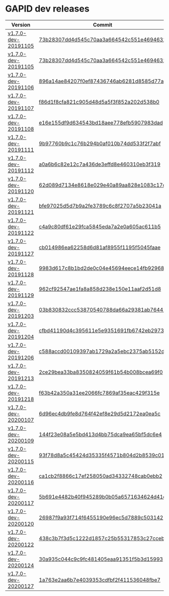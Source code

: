# GAPID dev releases

| Version | Commit |
|---------|--------|
| [v1.7.0-dev-20191105](https://github.com/google/gapid-dev-releases/releases/tag/v1.7.0-dev-20191105) | [73b28307dd4d545c70aa3a664542c551e4694632](https://github.com/google/gapid/commit/73b28307dd4d545c70aa3a664542c551e4694632) |
| [v1.7.0-dev-20191105](https://github.com/google/gapid-dev-releases/releases/tag/v1.7.0-dev-20191105) | [73b28307dd4d545c70aa3a664542c551e4694632](https://github.com/google/gapid/commit/73b28307dd4d545c70aa3a664542c551e4694632) |
| [v1.7.0-dev-20191106](https://github.com/google/gapid-dev-releases/releases/tag/v1.7.0-dev-20191106) | [896a14ae84207f0ef87436746ab6281d8585d77a](https://github.com/google/gapid/commit/896a14ae84207f0ef87436746ab6281d8585d77a) |
| [v1.7.0-dev-20191107](https://github.com/google/gapid-dev-releases/releases/tag/v1.7.0-dev-20191107) | [f86d1f8cfa821c905d48d5a5f3f852a202d538b0](https://github.com/google/gapid/commit/f86d1f8cfa821c905d48d5a5f3f852a202d538b0) |
| [v1.7.0-dev-20191108](https://github.com/google/gapid-dev-releases/releases/tag/v1.7.0-dev-20191108) | [e16e155df9d634543bd18aee778efb5907983dad](https://github.com/google/gapid/commit/e16e155df9d634543bd18aee778efb5907983dad) |
| [v1.7.0-dev-20191111](https://github.com/google/gapid-dev-releases/releases/tag/v1.7.0-dev-20191111) | [9b97760b9c1c76b294b0af010b74dd533f2f7abf](https://github.com/google/gapid/commit/9b97760b9c1c76b294b0af010b74dd533f2f7abf) |
| [v1.7.0-dev-20191112](https://github.com/google/gapid-dev-releases/releases/tag/v1.7.0-dev-20191112) | [a0a6b6c82e12c7a436de3effd8e460310eb3f319](https://github.com/google/gapid/commit/a0a6b6c82e12c7a436de3effd8e460310eb3f319) |
| [v1.7.0-dev-20191120](https://github.com/google/gapid-dev-releases/releases/tag/v1.7.0-dev-20191120) | [62d089d7134e8618e029e40a89aa828e1083c17c](https://github.com/google/gapid/commit/62d089d7134e8618e029e40a89aa828e1083c17c) |
| [v1.7.0-dev-20191121](https://github.com/google/gapid-dev-releases/releases/tag/v1.7.0-dev-20191121) | [bfe97025d5d7b9a2fe3789c6c8f2707a5b23041a](https://github.com/google/gapid/commit/bfe97025d5d7b9a2fe3789c6c8f2707a5b23041a) |
| [v1.7.0-dev-20191122](https://github.com/google/gapid-dev-releases/releases/tag/v1.7.0-dev-20191122) | [c4a9c80df61e29fca5845eda7a2e0a605ac611b5](https://github.com/google/gapid/commit/c4a9c80df61e29fca5845eda7a2e0a605ac611b5) |
| [v1.7.0-dev-20191127](https://github.com/google/gapid-dev-releases/releases/tag/v1.7.0-dev-20191127) | [cb014986ea62258d6d81af8955f1195f5045faae](https://github.com/google/gapid/commit/cb014986ea62258d6d81af8955f1195f5045faae) |
| [v1.7.0-dev-20191128](https://github.com/google/gapid-dev-releases/releases/tag/v1.7.0-dev-20191128) | [9983d617c8b1bd2de0c04e45694eece14fb92968](https://github.com/google/gapid/commit/9983d617c8b1bd2de0c04e45694eece14fb92968) |
| [v1.7.0-dev-20191129](https://github.com/google/gapid-dev-releases/releases/tag/v1.7.0-dev-20191129) | [962cf92547ae1fa8a858d238e150e11aaf2d51d8](https://github.com/google/gapid/commit/962cf92547ae1fa8a858d238e150e11aaf2d51d8) |
| [v1.7.0-dev-20191203](https://github.com/google/gapid-dev-releases/releases/tag/v1.7.0-dev-20191203) | [03b830832ccc53870540788da66a29381ab76441](https://github.com/google/gapid/commit/03b830832ccc53870540788da66a29381ab76441) |
| [v1.7.0-dev-20191204](https://github.com/google/gapid-dev-releases/releases/tag/v1.7.0-dev-20191204) | [cfbd41190d4c395611e5e9351691fb6742eb2973](https://github.com/google/gapid/commit/cfbd41190d4c395611e5e9351691fb6742eb2973) |
| [v1.7.0-dev-20191206](https://github.com/google/gapid-dev-releases/releases/tag/v1.7.0-dev-20191206) | [c588accd00109397ab1729a2a5ebc2375ab5152d](https://github.com/google/gapid/commit/c588accd00109397ab1729a2a5ebc2375ab5152d) |
| [v1.7.0-dev-20191213](https://github.com/google/gapid-dev-releases/releases/tag/v1.7.0-dev-20191213) | [2ce29bea33ba8350824059f61b54b008bcea69f0](https://github.com/google/gapid/commit/2ce29bea33ba8350824059f61b54b008bcea69f0) |
| [v1.7.0-dev-20191218](https://github.com/google/gapid-dev-releases/releases/tag/v1.7.0-dev-20191218) | [f63b42a350a31ee2066fc7869af35eac429f315e](https://github.com/google/gapid/commit/f63b42a350a31ee2066fc7869af35eac429f315e) |
| [v1.7.0-dev-20200107](https://github.com/google/gapid-dev-releases/releases/tag/v1.7.0-dev-20200107) | [6d96ec4db9fe8d764f42ef8e29d5d2172ea0ea5c](https://github.com/google/gapid/commit/6d96ec4db9fe8d764f42ef8e29d5d2172ea0ea5c) |
| [v1.7.0-dev-20200109](https://github.com/google/gapid-dev-releases/releases/tag/v1.7.0-dev-20200109) | [144f23e08a5e5bd413d4bb75dca9ea65bf5dc6e4](https://github.com/google/gapid/commit/144f23e08a5e5bd413d4bb75dca9ea65bf5dc6e4) |
| [v1.7.0-dev-20200115](https://github.com/google/gapid-dev-releases/releases/tag/v1.7.0-dev-20200115) | [93f78d8a5c45424d35335f4571b804d2b8539c01](https://github.com/google/gapid/commit/93f78d8a5c45424d35335f4571b804d2b8539c01) |
| [v1.7.0-dev-20200116](https://github.com/google/gapid-dev-releases/releases/tag/v1.7.0-dev-20200116) | [ca1cb2f8866c17ef258050ad34332748cab0ebb2](https://github.com/google/gapid/commit/ca1cb2f8866c17ef258050ad34332748cab0ebb2) |
| [v1.7.0-dev-20200117](https://github.com/google/gapid-dev-releases/releases/tag/v1.7.0-dev-20200117) | [5b691e4482b40f945289b0b05a6571634624d41d](https://github.com/google/gapid/commit/5b691e4482b40f945289b0b05a6571634624d41d) |
| [v1.7.0-dev-20200120](https://github.com/google/gapid-dev-releases/releases/tag/v1.7.0-dev-20200120) | [26987f9a93f714f6455190e96ec5d7889c503142](https://github.com/google/gapid/commit/26987f9a93f714f6455190e96ec5d7889c503142) |
| [v1.7.0-dev-20200122](https://github.com/google/gapid-dev-releases/releases/tag/v1.7.0-dev-20200122) | [438c3b7f3d5c1222d1857c25b55317853c27cceb](https://github.com/google/gapid/commit/438c3b7f3d5c1222d1857c25b55317853c27cceb) |
| [v1.7.0-dev-20200124](https://github.com/google/gapid-dev-releases/releases/tag/v1.7.0-dev-20200124) | [30a935c044c9c9fc481405eaa91351f5b3d15993](https://github.com/google/gapid/commit/30a935c044c9c9fc481405eaa91351f5b3d15993) |
| [v1.7.0-dev-20200127](https://github.com/google/gapid-dev-releases/releases/tag/v1.7.0-dev-20200127) | [1a763e2aa6b7e4039353cdfbf2f411536048fbe7](https://github.com/google/gapid/commit/1a763e2aa6b7e4039353cdfbf2f411536048fbe7) |
